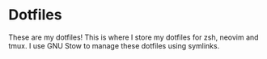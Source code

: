 # Dotfiles

These are my dotfiles! This is where I store my dotfiles for zsh, neovim and tmux. I use GNU Stow to manage these dotfiles using symlinks.
